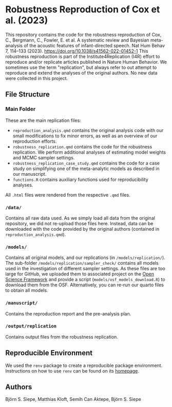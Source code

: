 # Robustness Reproduction of Cox et al. (2023)

This repository contains the code for the robustness reproduction of Cox, C., Bergmann, C., Fowler, E. et al. A systematic review and Bayesian meta-analysis of the acoustic features of infant-directed speech. Nat Hum Behav 7, 114–133 (2023). https://doi.org/10.1038/s41562-022-01452-1
This robustness reproduction is part of the Institute4Replication (I4R) effort to reproduce and/or replicate articles published in Nature Human Behavior. We sometimes use the term "replication", but always refer to out attempt to reproduce and extend the analyses of the original authors. No new data were collected in this project.



## File Structure

### Main Folder

These are the main replication files: 
- `reproduction_analysis.qmd` contains the original analysis code with our small modifications to fix minor errors, as well as an overview of our reproduction efforts.
- `robustness_replication.qmd` contains the code for the robustness replication. We perform additional analyses of estimating model weights and MCMC sampler settings. 
- `robustness_replication_case_study.qmd` contains the code for a case study on simplifying one of the meta-analytic models as described in our manuscript.
- `functions.R` contains auxiliary functions used for reproducibility analyses.

All `.html` files were rendered from the respective `.qmd` files. 

### `/data/`
Contains all raw data used. As we simply load all data from the original repository, we did not re-upload those files here. Instead, data can be downloaded with the code provided by the original authors (contained in `reproduction_analysis.qmd`).

### `/models/` 
Contains all original models, and our replications (in `/models/replication/`). The sub-folder `/models/replication/sampler_check/` contains all models used in the investigation of different sampler settings. 
As these files are too large for GitHub, we uploaded them to associated project on the [Open Science Framework](https://osf.io/ukfrc/) and provide a script (`models/osf_models_download.R`) to download them from the OSF. 
Alternatively, you can re-run our quarto files to obtain all models. 

### `/manuscript/`
Contains the reproduction report and the pre-analysis plan.

### `/output/replication`
Contains output files from the robustness replication. 

## Reproducible Environment
We used the `renv` package to create a reproducible package environment. Instructions on how to use `renv` can be found on its [homepage](https://rstudio.github.io/renv/index.html).

## Authors
Björn S. Siepe, Matthias Kloft, Semih Can Aktepe, Björn S. Siepe


